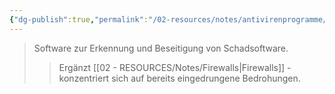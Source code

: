 ```yaml
---
{"dg-publish":true,"permalink":"/02-resources/notes/antivirenprogramme/","tags":["it-sicherheit/technisch"],"noteIcon":"","updated":"2025-09-05T10:12:28.000+02:00"}
---
```


>Software zur Erkennung und Beseitigung von Schadsoftware.
>>Ergänzt [[02 - RESOURCES/Notes/Firewalls\|Firewalls]] - konzentriert sich auf bereits eingedrungene Bedrohungen.